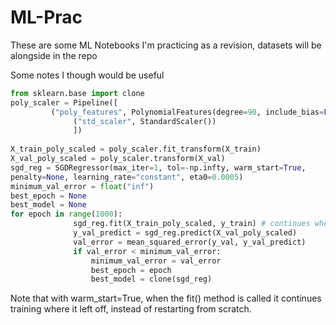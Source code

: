 # ML-Prac
These are some ML Notebooks I'm practicing as a revision, datasets will be alongside in the repo

Some notes I though would be useful

```python
from sklearn.base import clone
poly_scaler = Pipeline([    
	     ("poly_features", PolynomialFeatures(degree=90, include_bias=False)),
              ("std_scaler", StandardScaler())
              ])
              
X_train_poly_scaled = poly_scaler.fit_transform(X_train)
X_val_poly_scaled = poly_scaler.transform(X_val)
sgd_reg = SGDRegressor(max_iter=1, tol=-np.infty, warm_start=True,
penalty=None, learning_rate="constant", eta0=0.0005)
minimum_val_error = float("inf")
best_epoch = None
best_model = None
for epoch in range(1000):
              sgd_reg.fit(X_train_poly_scaled, y_train) # continues where it left off
              y_val_predict = sgd_reg.predict(X_val_poly_scaled)
              val_error = mean_squared_error(y_val, y_val_predict)
              if val_error < minimum_val_error:
                  minimum_val_error = val_error
                  best_epoch = epoch
                  best_model = clone(sgd_reg)
```
Note that with warm_start=True, when the fit() method is called it continues training
where it left off, instead of restarting from scratch.
